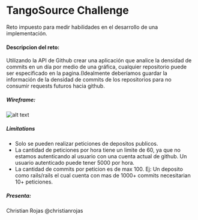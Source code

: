 # TangoSource Challenge
Reto impuesto para medir habilidades en el desarrollo de una implementación.

#### Descripcion del reto:
Utilizando la API de Github crear una aplicación que analice la densidad de commits en un día por medio de una gráfica, cualquier repositorio puede ser especificado en la pagina.(Idealmente deberíamos guardar la información de la densidad de commits de los repositorios para no consumir requests futuros hacia github.

##### Wireframe:
![alt text](http://christianrojas.s3.amazonaws.com/Git%20graph.png "wireframe")

##### Limitations
* Solo se pueden realizar peticiones de depositos publicos.
* La cantidad de peticiones por hora tiene un limite de 60, ya que no estamos autenticando al usuario con una cuenta actual de github. Un usuario autenticado puede tener 5000 por hora.
* La cantidad de commits por peticion es de max 100. Ej: Un deposito como rails/rails el cual cuenta con mas de 1000+ commits necesitarian 10+ peticiones.

##### Presenta:
Christian Rojas @christianrojas
